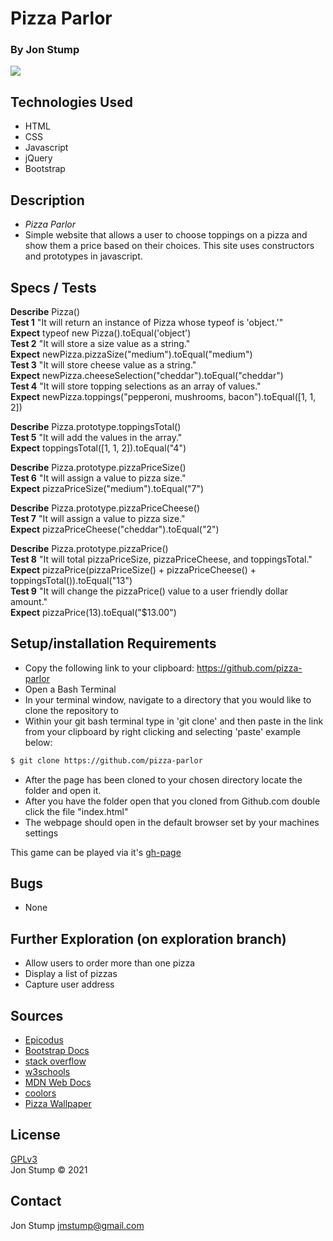# Pizza Parlor

### By Jon Stump
<img align="center" src="https://avatars2.githubusercontent.com/u/59323850?s=460&u=372c7d529b7379408ae54491ab3449b6e2f4d94d&v=4">

## Technologies Used
* HTML
* CSS
* Javascript
* jQuery
* Bootstrap

## Description
* _Pizza Parlor_  
* Simple website that allows a user to choose toppings on a pizza and show them a price based on their choices. This site uses constructors and prototypes in javascript.

## Specs / Tests

**Describe** Pizza()
<br/>
**Test 1** "It will return an instance of Pizza whose typeof is 'object.'"
<br/>
**Expect** typeof new Pizza().toEqual('object')
<br/>
**Test 2** "It will store a size value as a string."
<br/>
**Expect** newPizza.pizzaSize("medium").toEqual("medium")
<br/>
**Test 3** "It will store cheese value as a string."
<br/>
**Expect** newPizza.cheeseSelection("cheddar").toEqual("cheddar")
<br/>
**Test 4** "It will store topping selections as an array of values."
<br/>
**Expect** newPizza.toppings("pepperoni, mushrooms, bacon").toEqual([1, 1, 2])
<br/>

**Describe** Pizza.prototype.toppingsTotal()
<br/>
**Test 5** "It will add the values in the array."
<br/>
**Expect** toppingsTotal([1, 1, 2]).toEqual("4")
<br/>

**Describe** Pizza.prototype.pizzaPriceSize()
<br/>
**Test 6** "It will assign a value to pizza size."
<br/>
**Expect** pizzaPriceSize("medium").toEqual("7")
<br/>

**Describe** Pizza.prototype.pizzaPriceCheese()
<br/>
**Test 7** "It will assign a value to pizza size."
<br/>
**Expect** pizzaPriceCheese("cheddar").toEqual("2")
<br/>

**Describe** Pizza.prototype.pizzaPrice()
<br/>
**Test 8** "It will total pizzaPriceSize, pizzaPriceCheese, and toppingsTotal." 
<br/>
**Expect** pizzaPrice(pizzaPriceSize() + pizzaPriceCheese() + toppingsTotal()).toEqual("13")
<br/>
**Test 9** "It will change the pizzaPrice() value to a user friendly dollar amount." 
<br/>
**Expect** pizzaPrice(13).toEqual("$13.00")
<br/>


## Setup/installation Requirements

* Copy the following link to your clipboard: https://github.com/pizza-parlor
* Open a Bash Terminal
* In your terminal window, navigate to a directory that you would like to clone the repository to
* Within your git bash terminal type in 'git clone' and then paste in the link from your clipboard by right clicking and selecting 'paste' example below:
```bash
$ git clone https://github.com/pizza-parlor
```
* After the page has been cloned to your chosen directory locate the folder and open it.
* After you have the folder open that you cloned from Github.com double click the file "index.html"
* The webpage should open in the default browser set by your machines settings

This game can be played via it's [gh-page](https://jonstump.github.io/pizza-parlor)

## Bugs
* None

## Further Exploration (on exploration branch)
* Allow users to order more than one pizza
* Display a list of pizzas
* Capture user address

## Sources
* [Epicodus](https://www.epicodus.com/)
* [Bootstrap Docs](https://getbootstrap.com/)
* [stack overflow](https://stackoverflow.com/)
* [w3schools](https://www.w3schools.com/)
* [MDN Web Docs](https://developer.mozilla.org/en-US/)
* [coolors](https://coolors.co/)
* [Pizza Wallpaper](https://t4.ftcdn.net/jpg/02/75/92/41/360_F_275924184_GP4ACV80EK8NokxlFaUB2qykpXKrroqx.jpg)

## License
[GPLv3](https://choosealicense.com/licenses/gpl-3.0/)\
Jon Stump &copy; 2021

## Contact
Jon Stump jmstump@gmail.com